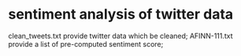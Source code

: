 # sentiment analysis of twitter data
   clean_tweets.txt provide twitter data which be cleaned;
   AFINN-111.txt provide a list of pre-computed sentiment score;
   
   

